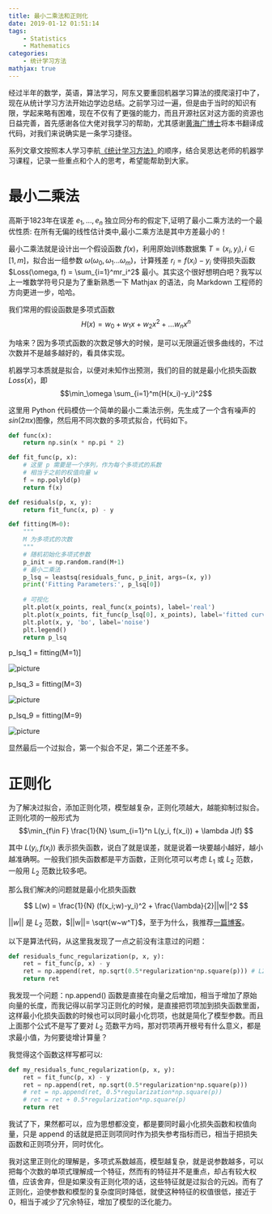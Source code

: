 ```yaml
---
title: 最小二乘法和正则化
date: 2019-01-12 01:51:14
tags:
    - Statistics
    - Mathematics
categories:
    - 统计学习方法
mathjax: true
---
```



经过半年的数学，英语，算法学习，阿东又要重回机器学习算法的摸爬滚打中了，现在从统计学习方法开始边学边总结。之前学习过一遍，但是由于当时的知识有限，学起来略有困难，现在不仅有了更强的能力，而且开源社区对这方面的资源也日益完善，首先感谢各位大佬对我学习的帮助，尤其感谢[黄海广博士](https://github.com/fengdu78/lihang-code)将本书翻译成代码，对我们来说确实是一条学习捷径。

<!-- more -->

系列文章文按照本人学习李航[《统计学习方法》]()的顺序，结合吴恩达老师的机器学习课程，记录一些重点和个人的思考，希望能帮助到大家。

# 最小二乘法

高斯于1823年在误差 $e_1, … ,e_n$ 独立同分布的假定下,证明了最小二乘方法的一个最优性质: 在所有无偏的线性估计类中,最小二乘方法是其中方差最小的！

最小二乘法就是设计出一个假设函数 $f(x)$，利用原始训练数据集 $T=(x_i, y_i), i \in [1, m]$，拟合出一组参数 $\omega(\omega_0, \omega_1...\omega_m)$，计算残差 $r_i=f(x_i)-y_i$ 使得损失函数 $Loss(\omega, f) = \sum_{i=1}^mr_i^2$ 最小。其实这个很好想明白吧？我写以上一堆数学符号只是为了重新熟悉一下 Mathjax 的语法，向 Markdown 工程师的方向更进一步，哈哈。

我们常用的假设函数是多项式函数 
$$H(x)=w_0+w_1x+w_2x^2+...w_nx^n$$

为啥来？因为多项式函数的次数足够大的时候，是可以无限逼近很多曲线的，不过次数并不是越多越好的，看具体实现。

机器学习本质就是拟合，以便对未知作出预测，我们的目的就是最小化损失函数 $Loss(x)$，即
$$\min_\omega \sum_{i=1}^m(H(x_i)-y_i)^2$$

这里用 Python 代码模仿一个简单的最小二乘法示例，先生成了一个含有噪声的 $sin(2\pi x)$图像，然后用不同次数的多项式拟合，代码如下。

```python
def func(x):
    return np.sin(x * np.pi * 2)

def fit_func(p, x):
    # 这里 p 需要是一个序列，作为每个多项式的系数
    # 相当于之前的权值向量 w
    f = np.polyld(p)
    return f(x)

def residuals(p, x, y):
    return fit_func(x, p) - y

def fitting(M=0):
    """
    M 为多项式的次数
    """    
    # 随机初始化多项式参数
    p_init = np.random.rand(M+1)
    # 最小二乘法
    p_lsq = leastsq(residuals_func, p_init, args=(x, y))
    print('Fitting Parameters:', p_lsq[0])
    
    # 可视化
    plt.plot(x_points, real_func(x_points), label='real')
    plt.plot(x_points, fit_func(p_lsq[0], x_points), label='fitted curve')
    plt.plot(x, y, 'bo', label='noise')
    plt.legend()
    return p_lsq
```


p_lsq_1 = fitting(M=1)]

![picture](https://github.com/fudonglai/merge_reponsitories/blob/master/Screenshot%20from%202018-12-10%2011-49-09.png?raw=true)

p_lsq_3 = fitting(M=3)

![picture](https://github.com/fudonglai/merge_reponsitories/blob/master/download.png?raw=true)

p_lsq_9 = fitting(M=9)

![picture](https://github.com/fudonglai/merge_reponsitories/blob/master/download%20%281%29.png?raw=true)

显然最后一个过拟合，第一个拟合不足，第二个还差不多。

# 正则化

为了解决过拟合，添加正则化项，模型越复杂，正则化项越大，越能抑制过拟合。
正则化项的一般形式为
$$\min_{f\in F} \frac{1}{N} \sum_{i=1}^n L(y_i, f(x_i)) + \lambda J(f) $$

其中 $L(y_i, f(x_i))$ 表示损失函数，说白了就是误差，就是说着一块要越小越好，越小越准确啊。一般我们损失函数都是平方函数，正则化项可以考虑 $L_1$ 或 $L_2$ 范数，一般用 $L_2$ 范数比较多吧。

那么我们解决的问题就是最小化损失函数

$$ L(w) = \frac{1}{N} (f(x_i;w)-y_i)^2 + \frac{\lambda}{2}||w||^2 $$

$||w||$ 是 $L_2$ 范数，$||w||= \sqrt{w~w^T}$，至于为什么，我推荐[一篇博客](https://www.cnblogs.com/weizc/p/5778678.html)。

以下是算法代码，从这里我发现了一点之前没有注意过的问题：
```python
def residuals_func_regularization(p, x, y):
    ret = fit_func(p, x) - y
    ret = np.append(ret, np.sqrt(0.5*regularization*np.square(p))) # L2范数作为正则化项
    return ret
```

我发现一个问题：np.append() 函数是直接在向量之后增加，相当于增加了原始向量的长度，而我记得以前学习正则化的时候，是直接把罚项加到损失函数里面，这样最小化损失函数的时候也可以同时最小化罚项，也就是简化了模型参数。而且上面那个公式不是写了要对 $L_2$ 范数平方吗，那对罚项再开根号有什么意义，都是求最小值，为何要徒增计算量？

我觉得这个函数这样写都可以:
```python
def my_residuals_func_regularization(p, x, y):
    ret = fit_func(p, x) - y
    ret = np.append(ret, np.sqrt(0.5*regularization*np.square(p)))
    # ret = np.append(ret, 0.5*regularization*np.square(p))
    # ret = ret + 0.5*regularization*np.square(p)
    return ret
```

我试了下，果然都可以，应为思想都没变，都是要同时最小化损失函数和权值向量，只是 append 的话就是把正则项同时作为损失参考指标而已，相当于把损失函数和正则项分开，同时优化。

我对这里正则化的理解是，多项式系数越高，模型越复杂，就是说参数越多，可以把每个次数的单项式理解成一个特征，然而有的特征并不是重点，却占有较大权值，应该舍弃，但是如果没有正则化项的话，这些特征就是过拟合的元凶。而有了正则化，迫使参数和模型的复杂度同时降低，就使这种特征的权值很低，接近于 0，相当于减少了冗余特征，增加了模型的泛化能力。
